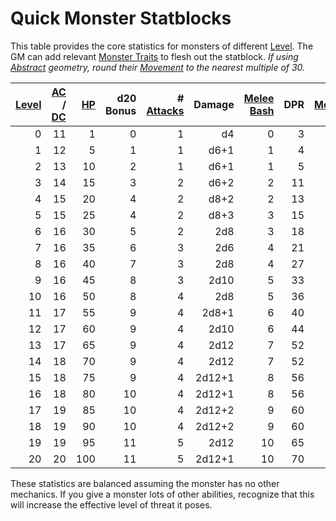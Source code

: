 # Quick Monster Statblocks

This table provides the core statistics for monsters of different [Level](../../Player%20Characters/Derived%20Statistics/Level.md). The GM can add relevant [Monster Traits](Monster%20Traits.md) to flesh out the statblock.
*If using [Abstract](../../Game%20Procedures/Core%20Procedures/Geometry.md#Abstract) geometry, round their [Movement](../../Game%20Procedures/Combat/Movement.md) to the nearest multiple of 30.*

| [Level](../../Player%20Characters/Derived%20Statistics/Level.md) | [AC](../../Player%20Characters/Derived%20Statistics/Armor%20Class.md) / [DC](../../Game%20Procedures/Core%20Procedures/DC.md) | [HP](../../Player%20Characters/Derived%20Statistics/Health%20Points.md) | d20 Bonus | # [Attacks](../../Game%20Procedures/Combat/Attack.md) | Damage | [Melee Bash](../../Game%20Procedures/Combat/Melee%20Attack.md#Melee%20Bash) | DPR | [Movement](../../Game%20Procedures/Combat/Movement.md) |
| ---------------------------------------------------------------: | ----------------------------------------------------------------------------------------------------------------------------: | ----------------------------------------------------------------------: | --------: | ----------------------------------------------------: | -----: | --------------------------------------------------------------------------: | --: | -----------------------------------------------------: |
|                                                                0 |                                                                                                                            11 |                                                                       1 |         0 |                                                     1 |     d4 |                                                                           0 |   3 |                                                    30' |
|                                                                1 |                                                                                                                            12 |                                                                       5 |         1 |                                                     1 |   d6+1 |                                                                           1 |   4 |                                                    30' |
|                                                                2 |                                                                                                                            13 |                                                                      10 |         2 |                                                     1 |   d6+1 |                                                                           1 |   5 |                                                    30' |
|                                                                3 |                                                                                                                            14 |                                                                      15 |         3 |                                                     2 |   d6+2 |                                                                           2 |  11 |                                                    35' |
|                                                                4 |                                                                                                                            15 |                                                                      20 |         4 |                                                     2 |   d8+2 |                                                                           2 |  13 |                                                    35' |
|                                                                5 |                                                                                                                            15 |                                                                      25 |         4 |                                                     2 |   d8+3 |                                                                           3 |  15 |                                                    40' |
|                                                                6 |                                                                                                                            16 |                                                                      30 |         5 |                                                     2 |    2d8 |                                                                           3 |  18 |                                                    40' |
|                                                                7 |                                                                                                                            16 |                                                                      35 |         6 |                                                     3 |    2d6 |                                                                           4 |  21 |                                                    45' |
|                                                                8 |                                                                                                                            16 |                                                                      40 |         7 |                                                     3 |    2d8 |                                                                           4 |  27 |                                                    45' |
|                                                                9 |                                                                                                                            16 |                                                                      45 |         8 |                                                     3 |   2d10 |                                                                           5 |  33 |                                                    50' |
|                                                               10 |                                                                                                                            16 |                                                                      50 |         8 |                                                     4 |    2d8 |                                                                           5 |  36 |                                                    50' |
|                                                               11 |                                                                                                                            17 |                                                                      55 |         9 |                                                     4 |  2d8+1 |                                                                           6 |  40 |                                                    55' |
|                                                               12 |                                                                                                                            17 |                                                                      60 |         9 |                                                     4 |   2d10 |                                                                           6 |  44 |                                                    55' |
|                                                               13 |                                                                                                                            17 |                                                                      65 |         9 |                                                     4 |   2d12 |                                                                           7 |  52 |                                                    60' |
|                                                               14 |                                                                                                                            18 |                                                                      70 |         9 |                                                     4 |   2d12 |                                                                           7 |  52 |                                                    60' |
|                                                               15 |                                                                                                                            18 |                                                                      75 |         9 |                                                     4 | 2d12+1 |                                                                           8 |  56 |                                                    65' |
|                                                               16 |                                                                                                                            18 |                                                                      80 |        10 |                                                     4 | 2d12+1 |                                                                           8 |  56 |                                                    65' |
|                                                               17 |                                                                                                                            19 |                                                                      85 |        10 |                                                     4 | 2d12+2 |                                                                           9 |  60 |                                                    70' |
|                                                               18 |                                                                                                                            19 |                                                                      90 |        10 |                                                     4 | 2d12+2 |                                                                           9 |  60 |                                                    70' |
|                                                               19 |                                                                                                                            19 |                                                                      95 |        11 |                                                     5 |   2d12 |                                                                          10 |  65 |                                                    75' |
|                                                               20 |                                                                                                                            20 |                                                                     100 |        11 |                                                     5 | 2d12+1 |                                                                          10 |  70 |                                                    75' |

These statistics are balanced assuming the monster has no other mechanics. If you give a monster lots of other abilities, recognize that this will increase the effective level of threat it poses.

